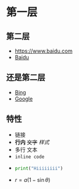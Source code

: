 # 第一层

## 第二层

- <https://www.baidu.com>
- [Baidu](https://baidu.com)

## 还是第二层

- [Bing](https://cn.bing.com)
- [Google](https://www.google.com)

## 特性

- 链接
- **行内** ~~文字~~ *样式*
- 多行
  文本
- `inline code`
-
    ```python
    print("Hiiiiiiii")
    ```
- $r = {a(1 - \sin \theta)}$